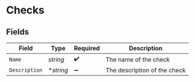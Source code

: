 # Checks


## Fields

| Field                        | Type                         | Required                     | Description                  |
| ---------------------------- | ---------------------------- | ---------------------------- | ---------------------------- |
| `Name`                       | *string*                     | :heavy_check_mark:           | The name of the check        |
| `Description`                | **string*                    | :heavy_minus_sign:           | The description of the check |